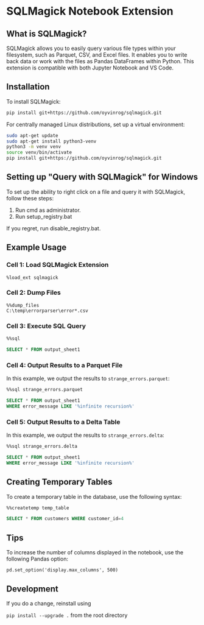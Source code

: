 
# SQLMagick Notebook Extension

## What is SQLMagick?

SQLMagick allows you to easily query various file types within your filesystem, such as Parquet, CSV, and Excel files. It enables you to write back data or work with the files as Pandas DataFrames within Python. This extension is compatible with both Jupyter Notebook and VS Code.

## Installation

To install SQLMagick:

```bash
pip install git+https://github.com/oyvinrog/sqlmagick.git
```

For centrally managed Linux distributions, set up a virtual environment:

```bash
sudo apt-get update
sudo apt-get install python3-venv
python3 -m venv venv
source venv/bin/activate
pip install git+https://github.com/oyvinrog/sqlmagick.git
```

## Setting up "Query with SQLMagick" for Windows 

To set up the ability to right click on a file and query it with SQLMagick, follow these steps:

1. Run cmd as administrator.
2. Run setup_registry.bat 

If you regret, run disable_registry.bat.



## Example Usage

### Cell 1: Load SQLMagick Extension

```
%load_ext sqlmagick
```

### Cell 2: Dump Files

```
%%dump_files
C:\temp\errorparser\error*.csv
```

### Cell 3: Execute SQL Query

```sql
%%sql

SELECT * FROM output_sheet1
```

### Cell 4: Output Results to a Parquet File

In this example, we output the results to `strange_errors.parquet`:

```sql
%%sql strange_errors.parquet

SELECT * FROM output_sheet1
WHERE error_message LIKE '%infinite recursion%'
```

### Cell 5: Output Results to a Delta Table

In this example, we output the results to `strange_errors.delta`:

```sql
%%sql strange_errors.delta

SELECT * FROM output_sheet1
WHERE error_message LIKE '%infinite recursion%'
```


## Creating Temporary Tables

To create a temporary table in the database, use the following syntax:

```sql
%%createtemp temp_table

SELECT * FROM customers WHERE customer_id=4
```

## Tips

To increase the number of columns displayed in the notebook, use the following Pandas option:

```
pd.set_option('display.max_columns', 500)
```

## Development

If you do a change, reinstall using 

`pip install --upgrade .` from the root directory